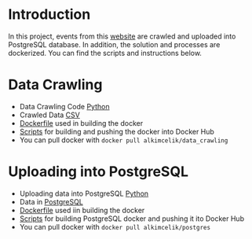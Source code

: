 # Introduction

In this project, events from this [website](https://www.lucernefestival.ch/en/program/summer-festival-23) are crawled and uploaded into PostgreSQL database. In addition, the solution and processes are dockerized. You can find the scripts and instructions below.

# Data Crawling

- Data Crawling Code [Python](https://github.com/alkimcelik/future_demand_case/blob/main/data_crawling.py)
- Crawled Data [CSV](https://github.com/alkimcelik/future_demand_case/blob/main/crawled_data.csv)
- [Dockerfile](https://github.com/alkimcelik/future_demand_case/blob/main/Dockerfile) used in building the docker
- [Scripts](https://github.com/alkimcelik/future_demand_case/blob/main/data_crawling_docker_instructions.md) for building and pushing the docker into Docker Hub
- You can pull docker with ```docker pull alkimcelik/data_crawling``` 

# Uploading into PostgreSQL

- Uploading data into PostgreSQL [Python](https://github.com/alkimcelik/future_demand_case/blob/main/uploading_data_to_postgresql.py)
- Data in [PostgreSQL](https://github.com/alkimcelik/future_demand_case/blob/main/future_demand_case_alkim.sql)
- [Dockerfile](https://github.com/alkimcelik/future_demand_case/blob/main/Dockerfile_postgre) used iin building the docker
- [Scripts](https://github.com/alkimcelik/future_demand_case/blob/main/building_docker_postgresql.md) for building PostgreSQL docker and pushing it ito Docker Hub
- You can pull docker with ```docker pull alkimcelik/postgres```
